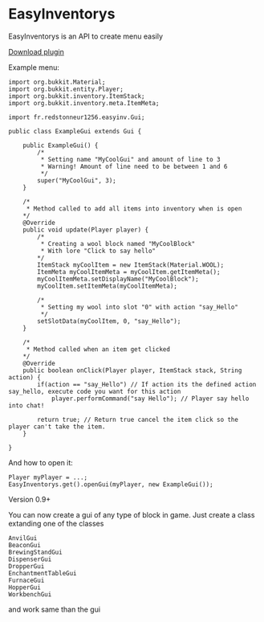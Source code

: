 # EasyInventorys

EasyInventorys is an API to create menu easily

[Download plugin](https://www.spigotmc.org/resources/easyinventory.68860/)


Example menu:

```
import org.bukkit.Material;
import org.bukkit.entity.Player;
import org.bukkit.inventory.ItemStack;
import org.bukkit.inventory.meta.ItemMeta;

import fr.redstonneur1256.easyinv.Gui;

public class ExampleGui extends Gui {

	public ExampleGui() {
		/*
		 * Setting name "MyCoolGui" and amount of line to 3 
		 * Warning! Amount of line need to be between 1 and 6
		 */
		super("MyCoolGui", 3);
	}
	
	/*
	 * Method called to add all items into inventory when is open
	*/
	@Override
	public void update(Player player) {
		/* 
		 * Creating a wool block named "MyCoolBlock"
		 * With lore "Click to say hello"
		*/
		ItemStack myCoolItem = new ItemStack(Material.WOOL);
		ItemMeta myCoolItemMeta = myCoolItem.getItemMeta();
		myCoolItemMeta.setDisplayName("MyCoolBlock");
		myCoolItem.setItemMeta(myCoolItemMeta);
		
		/*
		 * Setting my wool into slot "0" with action "say_Hello"
		 */
		setSlotData(myCoolItem, 0, "say_Hello");
	}
	
	/*
	 * Method called when an item get clicked
	*/
	@Override
	public boolean onClick(Player player, ItemStack stack, String action) {
		if(action == "say_Hello") // If action its the defined action say_hello, execute code you want for this action
			player.performCommand("say Hello"); // Player say hello into chat!
		
		return true; // Return true cancel the item click so the player can't take the item.
	}
	
}
```

And how to open it:
```
Player myPlayer = ...;
EasyInventorys.get().openGui(myPlayer, new ExampleGui());
```

Version 0.9+

You can now create a gui of any type of block in game. Just create a class extanding one of the classes
```
AnvilGui
BeaconGui
BrewingStandGui
DispenserGui
DropperGui
EnchantmentTableGui
FurnaceGui
HopperGui
WorkbenchGui
```
and work same than the gui
